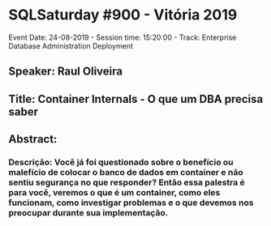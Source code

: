 # SQLSaturday #900 - Vitória 2019
Event Date: 24-08-2019 - Session time: 15:20:00 - Track: Enterprise Database Administration  Deployment
## Speaker: Raul Oliveira
## Title: Container Internals -  O que um DBA precisa saber
## Abstract:
### Descrição: Você já foi questionado sobre o benefício ou malefício de colocar o banco de dados em container e não sentiu segurança no que responder? Então essa palestra é para você, veremos o que é um container, como eles funcionam, como investigar problemas e o que devemos nos preocupar durante sua implementação.
